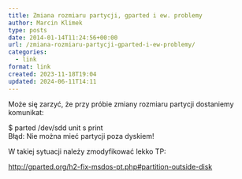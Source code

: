 ```yaml
---
title: Zmiana rozmiaru partycji, gparted i ew. problemy
author: Marcin Klimek
type: posts
date: 2014-01-14T11:24:56+00:00
url: /zmiana-rozmiaru-partycji-gparted-i-ew-problemy/
categories:
  - link
format: link
created: 2023-11-18T19:04
updated: 2024-06-11T14:11
---
```

Może się zarzyć, że przy próbie zmiany rozmiaru partycji dostaniemy komunikat:

$ parted /dev/sdd unit s print  
Błąd: Nie można mieć partycji poza dyskiem!

W takiej sytuacji należy zmodyfikować lekko TP:

<http://gparted.org/h2-fix-msdos-pt.php#partition-outside-disk>